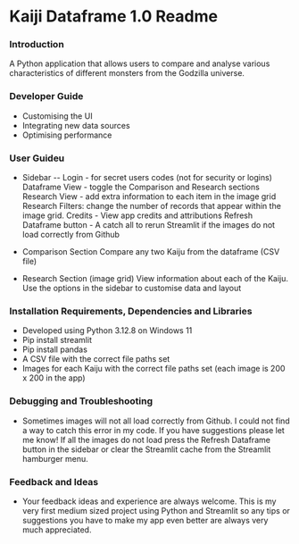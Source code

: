 # Kaiji Dataframe 1.0 Readme

### Introduction
A Python application that allows users to compare and analyse various characteristics of different monsters from the Godzilla universe.

### Developer Guide
- Customising the UI
- Integrating new data sources
- Optimising performance
   
### User Guideu

- Sidebar
-- Login - for secret users codes (not for security or logins)
Dataframe View - toggle the Comparison and Research sections
Research View - add extra information to each item in the image grid
Research Filters: change the number of records that appear within the image grid.
Credits - View app credits and attributions
Refresh Dataframe button - A catch all to rerun Streamlit if the images do not load correctly from Github

- Comparison Section
Compare any two Kaiju from the dataframe (CSV file)
  
- Research Section (image grid)
View information about each of the Kaiju. Use the options in the sidebar to customise data and layout
  
### Installation Requirements, Dependencies and Libraries
- Developed using Python 3.12.8 on Windows 11
- Pip install streamlit
- Pip install pandas
- A CSV file with the correct file paths set
- Images for each Kaiju with the correct file paths set (each image is 200 x 200 in the app)

### Debugging and Troubleshooting
- Sometimes images will not all load correctly from Github. I could not find a way to catch this error in my code. If you have suggestions please let me know! If all the images do not load press the Refresh Dataframe button in the sidebar or clear the Streamlit cache from the Streamlit hamburger menu.

### Feedback and Ideas
- Your feedback ideas and experience are always welcome. This is my very first medium sized project using Python and Streamlit so any tips or suggestions you have to make my app even better are always very much appreciated.
